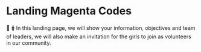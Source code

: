 # Landing Magenta Codes

💖 🚺  In this landing page, we will show your information, objectives and team of leaders, we will also make an invitation for the girls to join as volunteers in our community.
